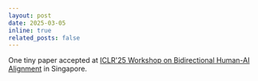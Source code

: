 ```yaml
---
layout: post
date: 2025-03-05
inline: true
related_posts: false
---
```


One tiny paper accepted at [ICLR'25 Workshop on Bidirectional Human-AI Alignment](https://bialign-workshop.github.io/#/) in Singapore.
